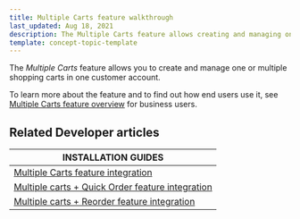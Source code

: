 ```yaml
---
title: Multiple Carts feature walkthrough
last_updated: Aug 18, 2021
description: The Multiple Carts feature allows creating and managing one or multiple shopping carts in one customer account.
template: concept-topic-template
---
```


The _Multiple Carts_ feature allows you to create and manage one or multiple shopping carts in one customer account.


To learn more about the feature and to find out how end users use it, see [Multiple Carts feature overview](/docs/scos/user/features/{{page.version}}/multiple-carts-feature-overview.html) for business users.


## Related Developer articles

|INSTALLATION GUIDES  |
|---------|
| [Multiple Carts feature integration](/docs/scos/dev/feature-integration-guides/{{page.version}}/multiple-carts-feature-integration.html)  |
| [Multiple carts + Quick Order feature integration](/docs/scos/dev/feature-integration-guides/{{page.version}}/multiple-carts-quick-order-feature-integration.html)  |
| [Multiple carts + Reorder feature integration](/docs/scos/dev/feature-integration-guides/{{page.version}}/multiple-carts-reorder-feature-integration.html)   |
